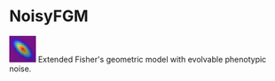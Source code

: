 # NoisyFGM
<img src="logo/logo.png" width="48"> Extended Fisher's geometric model with evolvable phenotypic noise.
